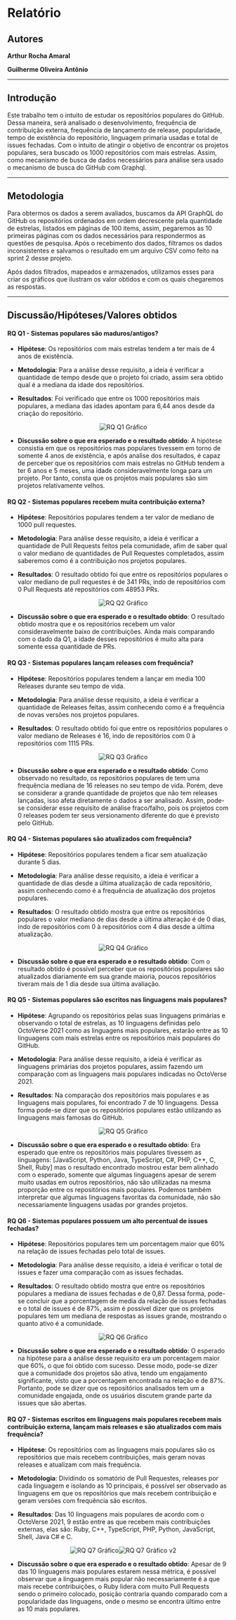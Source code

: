 # Relatório

## Autores

**Arthur Rocha Amaral**

**Guilherme Oliveira Antônio**

---

## Introdução

Este trabalho tem o intuito de estudar os repositórios populares do GitHub. Dessa maneira, será analisado o desenvolvimento, frequência de contribuição externa, frequência de lançamento de release, popularidade, tempo de existência do repositório, linguagem primaria usadas e total de issues fechadas. Com o intuito de atingir o objetivo de encontrar os projetos populares, sera buscado os 1000 repositórios com mais estrelas. Assim, como mecanismo de busca de dados necessários para análise sera usado o mecanismo de busca do GitHub com Graphql.

---

## Metodologia

Para obtermos os dados a serem avaliados, buscamos da API GraphQL do GitHub os repositórios ordenados em ordem decrescente pela quantidade de estrelas, listados em páginas de 100 items, assim, pegaremos as 10 primeiras páginas com os dados necessários para respondermos as questões de pesquisa. Após o recebimento dos dados, filtramos os dados inconsistentes e salvamos o resultado em um arquivo CSV como feito na sprint 2 desse projeto.

Após dados filtrados, mapeados e armazenados, utilizamos esses para criar os gráficos que ilustram os valor obtidos e com os quais chegaremos as respostas.

---

## Discussão/Hipóteses/Valores obtidos

#### RQ Q1 - Sistemas populares são maduros/antigos?

- **Hipótese**: Os repositórios com mais estrelas tendem a ter mais de 4 anos de existência.
- **Metodologia**: Para a análise desse requisito, a ideia é verificar a quantidade de tempo desde que o projeto foi criado, assim sera obtido qual é a mediana da idade dos repositórios.
- **Resultados**: Foi verificado que entre os 1000 repositórios mais populares, a mediana das idades apontam para 6,44 anos desde da criação do repositório.

  <div style="text-align: center"><img src="assets/Q1.png" alt="RQ Q1 Gráfico"></div>

- **Discussão sobre o que era esperado e o resultado obtido**: A hipótese consistia em que os repositórios mas populares tivessem em torno de somente 4 anos de existência, e após analise dos resultados, é capaz de perceber que os repositórios com mais estrelas no GitHub tendem a ter 6 anos e 5 meses, uma idade consideravelmente longa para um projeto. Por tanto, consta que os projetos mais populares são sim projetos relativamente velhos.

#### RQ Q2 - Sistemas populares recebem muita contribuição externa?

- **Hipótese**: Repositórios populares tendem a ter valor de mediano de 1000 pull requestes.
- **Metodologia**: Para análise desse requisito, a ideia é verificar a quantidade de Pull Requests feitos pela comunidade, afim de saber qual o valor mediano de quantidades de Pull Requestes completados, assim saberemos como é a contribuição nos projetos populares.
- **Resultados**: O resultado obtido foi que entre os repositórios populares o valor mediano de pull requestes é de 341 PRs, indo de repositórios com 0 Pull Requests até repositórios com 48953 PRs.

  <div style="text-align: center"><img src="assets/Q2.png" alt="RQ Q2 Gráfico"></div>

- **Discussão sobre o que era esperado e o resultado obtido**: O resultado obtido mostra que e os repositórios recebem um valor consideravelmente baixo de contribuições. Ainda mais comparando com o dado da Q1, a idade desses repositórios é muito alta para somente essa quantidade de PRs.

#### RQ Q3 - Sistemas populares lançam releases com frequência?

- **Hipótese**: Repositórios populares tendem a lançar em media 100 Releases durante seu tempo de vida.
- **Metodologia**: Para análise desse requisito, a ideia é verificar a quantidade de Releases feitas, assim conhecendo como é a frequência de novas versões nos projetos populares.
- **Resultados**: O resultado obtido foi que entre os repositórios populares o valor mediano de Releases é 16, indo de repositórios com 0 à repositórios com 1115 PRs.

  <div style="text-align: center"><img src="assets/Q3.png" alt="RQ Q3 Gráfico"></div>

- **Discussão sobre o que era esperado e o resultado obtido**: Como observado no resultado, os repositórios populares de tem uma frequência mediana de 16 releases no seu tempo de vida. Porém, deve se considerar a grande quantidade de projetos que não tem releases lançadas, isso afeta diretamente o dados a ser analisado. Assim, pode-se considerar esse requisito de análise fraco/falho, pois os projetos com 0 releases podem ter seus versionamento diferente do que é previsto pelo GitHub.

#### RQ Q4 - Sistemas populares são atualizados com frequência?

- **Hipótese**: Repositórios populares tendem a ficar sem atualização durante 5 dias.
- **Metodologia**: Para análise desse requisito, a ideia é verificar a quantidade de dias desde a última atualização de cada repositório, assim conhecendo como é a frequência de atualização dos projetos populares.
- **Resultados**: O resultado obtido mostra que entre os repositórios populares o valor mediano de dias desde a última alteração é de 0 dias, indo de repositórios com 0 à repositórios com 4 dias desde a última atualização.

  <div style="text-align: center"><img src="assets/Q4.png" alt="RQ Q4 Gráfico"></div>

- **Discussão sobre o que era esperado e o resultado obtido**: Com o resultado obtido é possível perceber que os repositórios populares são atualizados diariamente em sua grande maioria, poucos repositórios tiveram mais de 1 dia desde sua última avaliação.

#### RQ Q5 - Sistemas populares são escritos nas linguagens mais populares?

- **Hipótese**: Agrupando os repositórios pelas suas linguagens primárias e observando o total de estrelas, as 10 linguagens definidas pelo OctoVerse 2021 como as linguagens mais populares, estarão entre as 10 linguagens com mais estrelas entre os repositórios mais populares do GitHub.
- **Metodologia**: Para análise desse requisito, a ideia é verificar as linguagens primárias dos projetos populares, assim fazendo um comparação com as linguagens mais populares indicadas no OctoVerse 2021.
- **Resultados**: Na comparação dos repositórios mais populares e as linguagens mais populares, foi encontrado 7 de 10 linguagens. Dessa forma pode-se dizer que os repositórios populares estão utilizando as linguagens mais famosas do GitHub.

  <div style="text-align: center"><img src="assets/Q5.png" alt="RQ Q5 Gráfico"></div>

- **Discussão sobre o que era esperado e o resultado obtido**: Era esperado que entre os repositórios mais populares tivessem as linguagens: [JavaScript, Python, Java, TypeScript, C#, PHP, C++, C, Shell, Ruby] mas o resultado encontrado mostrou estar bem alinhado com o esperado, somente que algumas linguagens apesar de serem muito usadas em outros repositórios, não são utilizadas na mesma proporção entre os repositórios mais populares. Podemos também interpretar que algumas linguagens favoritas da comunidade, não são necessariamente linguagens usadas por grandes projetos.

#### RQ Q6 - Sistemas populares possuem um alto percentual de issues fechadas?

- **Hipótese**: Repositórios populares tem um porcentagem maior que 60% na relação de issues fechadas pelo total de issues.
- **Metodologia**: Para análise desse requisito, a ideia é verificar o total de issues e fazer uma comparação com as issues fechadas.
- **Resultados**: O resultado obtido mostra que entre os repositórios populares a mediana de issues fechadas e de 0,87. Dessa forma, pode-se concluir que a porcentagem de media da relação de issues fechadas e o total de issues é de 87%, assim é possível dizer que os projetos populares tem um mediana de respostas as issues grande, mostrando o quanto ativo é a comunidade.

  <div style="text-align: center"><img src="assets/Q6.png" alt="RQ Q6 Gráfico"></div>

- **Discussão sobre o que era esperado e o resultado obtido**: O esperado na hipótese para a análise desse requisito era um porcentagem maior que 60%, o que foi obtido com sucesso. Desse modo, pode-se dizer que a comunidade dos projetos são ativa, tendo um engajamento significante, visto que a porcentagem encontrada na relação e de 87%. Portanto, pode se dizer que os repositórios analisados tem um a comunidade engajada, onde os usuários discutem grande parte da issues que são abertas.

#### RQ Q7 - Sistemas escritos em linguagens mais populares recebem mais contribuição externa, lançam mais releases e são atualizados com mais frequência?

- **Hipótese**: Os repositórios com as linguagens mais populares são os repositórios que mais recebem contribuições, mais geram novas releases e atualizam com mais frequência.
- **Metodologia**: Dividindo os somatório de Pull Requestes, releases por cada linguagem e isolando as 10 principais, é possível ser observado as linguagens em que os repositórios que mais recebem contribuição e geram versões com frequência são escritos.
- **Resultados**: Das 10 linguagens mais populares de acordo com o OctoVerse 2021, 9 estão entre as que recebem mais contribuições externas, elas são: Ruby, C++, TypeScript, PHP, Python, JavaScript, Shell, Java C# e C.

  <div style="text-align: center"><img src="assets/Q7.png" alt="RQ Q7 Gráfico"><img src="assets/Q7 v2.png" alt="RQ Q7 Gráfico v2"></div>

- **Discussão sobre o que era esperado e o resultado obtido**: Apesar de 9 das 10 linguagens mais populares estarem nessa métrica, é possível observar que a linguagem mais popular não necessariamente é a que mais recebe contribuições, o Ruby lidera com muito Pull Requests sendo o primeiro colocado, posição contraria quando comparado com a popularidade das linguagens, onde o mesmo se encontra último entre as 10 mais populares.
